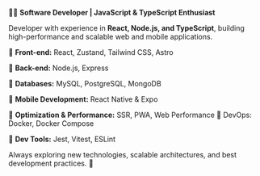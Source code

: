 👨‍💻 **Software Developer | JavaScript & TypeScript Enthusiast**  

Developer with experience in **React, Node.js, and TypeScript**, building high-performance and scalable web and mobile applications.

🔹 **Front-end:** React, Zustand, Tailwind CSS, Astro

🔹 **Back-end:** Node.js, Express

🔹 **Databases:** MySQL, PostgreSQL, MongoDB

🔹 **Mobile Development:** React Native & Expo

🔹 **Optimization & Performance:** SSR, PWA, Web Performance
🔹 DevOps: Docker, Docker Compose

🔹 **Dev Tools:** Jest, Vitest, ESLint

Always exploring new technologies, scalable architectures, and best development practices. 🚀 
